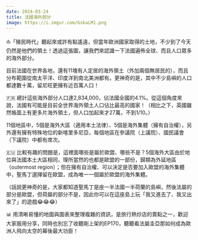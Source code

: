 ```yaml
---
date: 2024-03-24
title: 法國海外部分
image: https://i.imgur.com/GskaLM1.png
---
```

⛵「殖民時代」聽起來或許有點遙遠，但當年歐洲國家取得的土地，不少到了今天仍然是他們的領土！透過這張圖，讓我們來認識一下法國遍佈全球、而且人口眾多的海外部分。

目前法國在世界各地，還有11塊有人定居的海外領土（外加兩個無居民的），而且分布範圍從南太平洋、印度洋到南北美洲都有。更神奇的是，其中不少島嶼的人口都達數十萬，留尼旺更擁有近百萬人口！

🇫🇷 總計這些海外部分人口達2,834,000，佔法國全國的4.1%。從這個角度來說，法國有可能是目前全世界海外領土人口佔比最高的國家！（相比之下，英國雖然帳面上有更多片海外領土，但人口加起來才27萬，不到1/10。）

11個地區中，5個是海外大區（適用本土法律）、5個是海外集體（擁有自治權），另外還有擁有特殊地位的新喀里多尼亞，每個地區在參議院（上議院）、國民議會（下議院）中都有席次。

🇪🇺 比較有趣的問題是，這裡面哪些是屬於歐盟、哪些不是？5個海外大區由於地位與法國本土大區相同，理所當然的也都是歐盟的一部份，歸類為外延地區（outermost region）；但在擁有自治權、可以決定是否要加入歐盟的海外集體中，聖馬丁選擇留在歐盟，成為唯一一個屬於歐盟的海外集體。

（話說更神奇的是，大家都知道聖馬丁是座一半法國一半荷蘭的島嶼，然後法屬的部分是歐盟，但荷屬的部分不是，因此你可以在這座島上玩「我又進去了、我又出來了」的遊戲😂😂😂）

📊 用清晰易懂的地圖與圖表來整理複雜的資訊，是旅行熱炒店的賣點之一，歡迎大家服用分享，同時也別忘了收聽剛上架的EP170，聽聽看法屬圭亞那如何成為歐洲人飛向太空的幕後最大功臣！